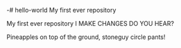 -# hello-world
My first ever repository

My first ever repository I MAKE CHANGES DO YOU HEAR?

Pineapples on top of the ground, stoneguy circle pants!
